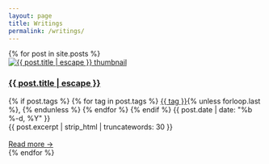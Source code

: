```yaml
---
layout: page
title: Writings
permalink: /writings/
---
```


<div class="post-list">
  {% for post in site.posts %}
    <article class="post-item">
      <a href="{{ post.url | relative_url }}">
        <img class="post-thumbnail" src="{{ post.thumbnail | default: '/assets/images/default-essay-thumb.jpg' }}" alt="{{ post.title | escape }} thumbnail">
      </a>
      <h3>
        <a class="post-link" href="{{ post.url | relative_url }}">
          {{ post.title | escape }}
        </a>
      </h3>
      <div class="post-meta-row">
        {% if post.tags %}
          {% for tag in post.tags %}
            <a class="post-tag" href="?tag={{ tag | uri_escape }}">{{ tag }}</a>{% unless forloop.last %}, {% endunless %}
          {% endfor %}
        {% endif %}
        <span class="post-meta">{{ post.date | date: "%b %-d, %Y" }}</span>
      </div>
      <div class="post-description">
        {{ post.excerpt | strip_html | truncatewords: 30 }}
        <br> <br>
      <a href="{{ post.url | relative_url }}" class="read-more-link">
          Read more <span class="arrow">&rarr;</span>
      </a>
      </div>
    </article>
  {% endfor %}
</div>


<script>
  // Helper: Get the value of 'tag' from URL query string
  function getQueryParam(param) {
    const params = new URLSearchParams(window.location.search);
    return params.get(param);
  }

  const selectedTag = getQueryParam('tag');

  if (selectedTag) {
    // Find all posts on the page
    const posts = document.querySelectorAll('.post-item');

    posts.forEach(post => {
      // Gather all tags in this post (with class 'post-tag')
      const tags = Array.from(post.querySelectorAll('.post-tag')).map(el => el.textContent.trim());

      // Show post only if it includes selectedTag, else hide it
      if (tags.includes(selectedTag)) {
        post.style.display = '';
      } else {
        post.style.display = 'none';
      }
    });
  }
</script>

